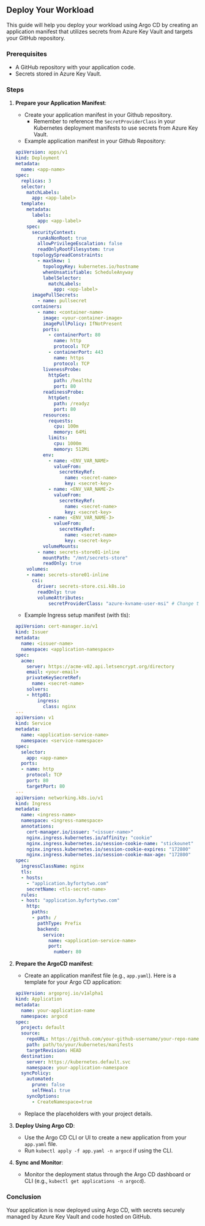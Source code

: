 ## Deploy Your Workload

This guide will help you deploy your workload using Argo CD by creating an application manifest that utilizes secrets from Azure Key Vault and targets your GitHub repository.

### Prerequisites

- A GitHub repository with your application code.
- Secrets stored in Azure Key Vault.

### Steps

1. **Prepare your Application Manifest**:
    - Create your application manifest in your Github repository.
        - Remember to reference the `SecretProviderClass` in your Kubernetes deployment manifests to use secrets from Azure Key Vault.
    - Example application manifest in your Github Repository:
    ```yaml
    apiVersion: apps/v1
    kind: Deployment
    metadata:
      name: <app-name>
    spec:
      replicas: 3
      selector:
        matchLabels:
          app: <app-label>
      template:
        metadata:
          labels:
            app: <app-label>
        spec:
          securityContext:
            runAsNonRoot: true
            allowPrivilegeEscalation: false
            readOnlyRootFilesystem: true
          topologySpreadConstraints:
            - maxSkew: 1
              topologyKey: kubernetes.io/hostname
              whenUnsatisfiable: ScheduleAnyway
              labelSelector:
                matchLabels:
                  app: <app-label>
          imagePullSecrets:
            - name: pullsecret
          containers:
            - name: <container-name>
              image: <your-container-image>
              imagePullPolicy: IfNotPresent
              ports:
                - containerPort: 80
                  name: http
                  protocol: TCP
                - containerPort: 443
                  name: https
                  protocol: TCP
              livenessProbe:
                httpGet:
                  path: /healthz
                  port: 80
              readinessProbe:
                httpGet:
                  path: /readyz
                  port: 80
              resources:
                requests:
                  cpu: 100m
                  memory: 64Mi
                limits:
                  cpu: 1000m
                  memory: 512Mi
              env:
                - name: <ENV_VAR_NAME>
                  valueFrom:
                    secretKeyRef:
                      name: <secret-name>
                      key: <secret-key>
                - name: <ENV_VAR_NAME-2>
                  valueFrom:
                    secretKeyRef:
                      name: <secret-name>
                      key: <secret-key>
                - name: <ENV_VAR_NAME-3>
                  valueFrom:
                    secretKeyRef:
                      name: <secret-name>
                      key: <secret-key>
              volumeMounts:
            - name: secrets-store01-inline
              mountPath: "/mnt/secrets-store"
              readOnly: true
        volumes:
        - name: secrets-store01-inline
          csi:
            driver: secrets-store.csi.k8s.io
            readOnly: true
            volumeAttributes:
                secretProviderClass: "azure-kvname-user-msi" # Change this to the name of your secret provider class
    ```
    - Example Ingress setup manifest (with tls):
    ```yaml
    apiVersion: cert-manager.io/v1
    kind: Issuer
    metadata:
      name: <issuer-name>
      namespace: <application-namespace>
    spec:
      acme:
        server: https://acme-v02.api.letsencrypt.org/directory
        email: <your-email>
        privateKeySecretRef:
          name: <secret-name>
        solvers:
        - http01:
            ingress:
              class: nginx
    ---
    apiVersion: v1
    kind: Service
    metadata:
      name: <application-service-name>
      namespace: <service-namespace>
    spec:
      selector:
        app: <app-name>
      ports:
      - name: http
        protocol: TCP
        port: 80
        targetPort: 80
    ---
    apiVersion: networking.k8s.io/v1
    kind: Ingress
    metadata:
      name: <ingress-name>
      namespace: <ingress-namespace>
      annotations:
        cert-manager.io/issuer: "<issuer-name>"
        nginx.ingress.kubernetes.io/affinity: "cookie"
        nginx.ingress.kubernetes.io/session-cookie-name: "stickounet"
        nginx.ingress.kubernetes.io/session-cookie-expires: "172800"
        nginx.ingress.kubernetes.io/session-cookie-max-age: "172800"
    spec:
      ingressClassName: nginx
      tls:
      - hosts:
        - "application.byfortytwo.com"
        secretName: <tls-secret-name>
      rules:
      - host: "application.byfortytwo.com"
        http:
          paths:
          - path: /
            pathType: Prefix
            backend:
              service:
                name: <application-service-name>
                port:
                  number: 80
    ```

2. **Prepare the ArgoCD manifest**:
    - Create an application manifest file (e.g., `app.yaml`). Here is a template for your Argo CD application:

    ```yaml
    apiVersion: argoproj.io/v1alpha1
    kind: Application
    metadata:
      name: your-application-name
      namespace: argocd
    spec:
      project: default
      source:
        repoURL: https://github.com/your-github-username/your-repo-name.git
        path: path/to/your/kubernetes/manifests
        targetRevision: HEAD
      destination:
        server: https://kubernetes.default.svc
        namespace: your-application-namespace
      syncPolicy:
        automated:
          prune: false
          selfHeal: true
        syncOptions:
          - CreateNamespace=true
    ```

    - Replace the placeholders with your project details.

3. **Deploy Using Argo CD**:
    - Use the Argo CD CLI or UI to create a new application from your `app.yaml` file.
    - Run `kubectl apply -f app.yaml -n argocd` if using the CLI.

4. **Sync and Monitor**:
    - Monitor the deployment status through the Argo CD dashboard or CLI (e.g., `kubectl get applications -n argocd`).

### Conclusion

Your application is now deployed using Argo CD, with secrets securely managed by Azure Key Vault and code hosted on GitHub.
